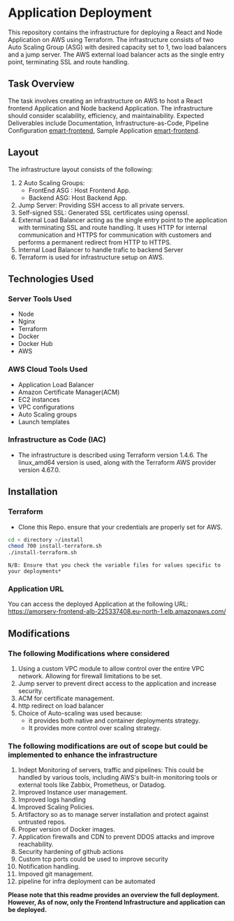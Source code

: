# Application Deployment

This repository contains the infrastructure for deploying a React and Node Application on AWS using Terraform. The infrastructure consists of two Auto Scaling Group (ASG) with desired capacity set to 1, two load balancers and a jump server. The AWS external load balancer acts as the single entry point, terminating SSL and route handling.

## Task Overview

The task involves creating an infrastructure on AWS to host a React frontend Application and Node backend Application. The infrastructure should consider scalability, efficiency, and maintainability. Expected Deliverables include Documentation, Infrastructure-as-Code, Pipeline Configuration [emart-frontend](https://github.com/Einsteiniumeinsteinian/emart-frontend/tree/main/.github/workflows), Sample Application [emart-frontend](https://github.com/Einsteiniumeinsteinian/emart-frontend).

## Layout

The infrastructure layout consists of the following:

1. 2 Auto Scaling Groups:
   - FrontEnd ASG : Host Frontend App.
   - Backend ASG: Host Backend App.
2. Jump Server: Providing SSH access to all private servers.
3. Self-signed SSL: Generated SSL certificates using openssl.
4. External Load Balancer acting as the single entry point to the application with terminating SSL and route handling. It uses HTTP for internal communication and HTTPS for communication with customers and performs a permanent redirect from HTTP to HTTPS.
5. Internal Load Balancer to handle trafic to backend Server
6. Terraform is used for infrastructure setup on AWS.

## Technologies Used

### Server Tools Used

- Node
- Nginx
- Terraform
- Docker
- Docker Hub
- AWS

### AWS Cloud Tools Used

- Application Load Balancer
- Amazon Certificate Manager(ACM)
- EC2 instances
- VPC configurations
- Auto Scaling groups
- Launch templates

### Infrastructure as Code (IAC)

- The infrastructure is described using Terraform version 1.4.6. The linux_amd64 version is used, along with the Terraform AWS provider version 4.67.0.

## Installation

### Terraform

- Clone this Repo. ensure that your credentials are properly set for AWS. 

```bash
cd < directory >/install
chmod 700 install-terraform.sh 
./install-terraform.sh 
```

`N/B: Ensure that you check the variable files for values specific to your deployments*`

### Application URL

You can access the deployed Application at the following URL: <https://amorserv-frontend-alb-225337408.eu-north-1.elb.amazonaws.com/>

## Modifications

### The following Modifications where considered

1. Using a custom VPC module to allow control over the entire VPC network. Allowing for firewall limitations to be set.
2. Jump server to prevent direct access to the application and increase security.
3. ACM for certificate management.
4. http redirect on load balancer
5. Choice of Auto-scaling was used because:
    - it provides both native and container deployments strategy.
    - It provides more control over scaling strategy.

### The following modifications are out of scope but could be implemented to enhance the infrastructure

1. Indept Monitoring of servers, traffic and pipelines: This could be handled by various tools, including AWS's built-in monitoring tools or external tools like Zabbix, Prometheus, or Datadog.
2. Improved Instance user management.
3. Improved logs handling
4. Improved Scaling Policies.
5. Artifactory so as to manage server installation and protect against untrusted repos.
6. Proper version of Docker images.
7. Application firewalls and CDN to prevent DDOS attacks and improve reachability.
8. Security hardening of github actions
9. Custom tcp ports could be used to improve security
10. Notification handling.  
11. Impoved git management.
12. pipeline for infra deployment can be automated

**Please note that this readme provides an overview the full deployment. However, As of now, only the Frontend Infrastructure and application can be deployed.**

